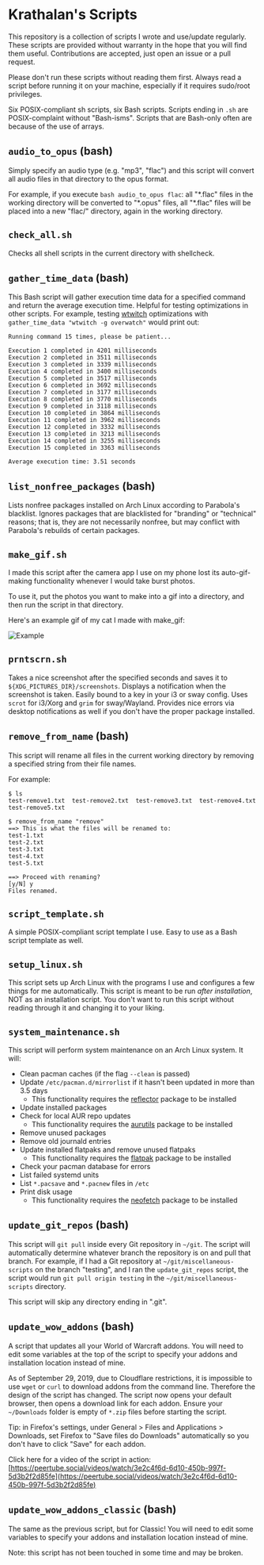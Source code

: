 # Krathalan's Scripts
This repository is a collection of scripts I wrote and use/update regularly. These scripts are provided without warranty in the hope that you will find them useful. Contributions are accepted, just open an issue or a pull request.

Please don't run these scripts without reading them first. Always read a script before running it on your machine, especially if it requires sudo/root privileges.

Six POSIX-compliant sh scripts, six Bash scripts. Scripts ending in `.sh` are POSIX-complaint without "Bash-isms". Scripts that are Bash-only often are because of the use of arrays.

## `audio_to_opus` (bash)
Simply specify an audio type (e.g. "mp3", "flac") and this script will convert all audio files in that directory to the opus format. 

For example, if you execute `bash audio_to_opus flac`: all "\*.flac" files in the working directory will be converted to "\*.opus" files, all "\*.flac" files will be placed into a new "flac/" directory, again in the working directory. 

## `check_all.sh`
Checks all shell scripts in the current directory with shellcheck.

## `gather_time_data` (bash)
This Bash script will gather execution time data for a specified command and return the average execution time. Helpful for testing optimizations in other scripts. For example, testing [wtwitch](https://git.sr.ht/~krathalan/wtwitch) optimizations with `gather_time_data "wtwitch -g overwatch"` would print out:

```
Running command 15 times, please be patient...

Execution 1 completed in 4201 milliseconds
Execution 2 completed in 3511 milliseconds
Execution 3 completed in 3339 milliseconds
Execution 4 completed in 3400 milliseconds
Execution 5 completed in 3517 milliseconds
Execution 6 completed in 3692 milliseconds
Execution 7 completed in 3177 milliseconds
Execution 8 completed in 3770 milliseconds
Execution 9 completed in 3118 milliseconds
Execution 10 completed in 3864 milliseconds
Execution 11 completed in 3962 milliseconds
Execution 12 completed in 3332 milliseconds
Execution 13 completed in 3213 milliseconds
Execution 14 completed in 3255 milliseconds
Execution 15 completed in 3363 milliseconds

Average execution time: 3.51 seconds
```

## `list_nonfree_packages` (bash)
Lists nonfree packages installed on Arch Linux according to Parabola's blacklist. Ignores packages that are blacklisted for "branding" or "technical" reasons; that is, they are not necessarily nonfree, but may conflict with Parabola's rebuilds of certain packages.

## `make_gif.sh`
I made this script after the camera app I use on my phone lost its auto-gif-making functionality whenever I would take burst photos. 

To use it, put the photos you want to make into a gif into a directory, and then run the script in that directory.

Here's an example gif of my cat I made with make_gif:

![Example](https://i.imgur.com/V63J3UY.gif)

## `prntscrn.sh`
Takes a nice screenshot after the specified seconds and saves it to `${XDG_PICTURES_DIR}/screenshots`. Displays a notification when the screenshot is taken. Easily bound to a key in your i3 or sway config. Uses `scrot` for i3/Xorg and `grim` for sway/Wayland. Provides nice errors via desktop notifications as well if you don't have the proper package installed.

## `remove_from_name` (bash)
This script will rename all files in the current working directory by removing a specified string from their file names.

For example:

```
$ ls
test-remove1.txt  test-remove2.txt  test-remove3.txt  test-remove4.txt  test-remove5.txt

$ remove_from_name "remove"
==> This is what the files will be renamed to:
test-1.txt
test-2.txt
test-3.txt
test-4.txt
test-5.txt

==> Proceed with renaming?
[y/N] y
Files renamed.
```

## `script_template.sh`
A simple POSIX-compliant script template I use. Easy to use as a Bash script template as well.

## `setup_linux.sh`
This script sets up Arch Linux with the programs I use and configures a few things for me automatically. This script is meant to be run *after installation*, NOT as an installation script. You don't want to run this script without reading through it and changing it to your liking. 

## `system_maintenance.sh`
This script will perform system maintenance on an Arch Linux system. It will:

- Clean pacman caches (if the flag `--clean` is passed)
- Update `/etc/pacman.d/mirrorlist` if it hasn't been updated in more than 3.5 days
  - This functionality requires the [reflector](https://www.archlinux.org/packages/community/any/reflector/) package to be installed
- Update installed packages
- Check for local AUR repo updates
  - This functionality requires the [aurutils](https://aur.archlinux.org/packages/aurutils) package to be installed
- Remove unused packages
- Remove old journald entries
- Update installed flatpaks and remove unused flatpaks
  - This functionality requires the [flatpak](https://www.archlinux.org/packages/extra/x86_64/flatpak/) package to be installed
- Check your pacman database for errors
- List failed systemd units
- List `*.pacsave` and `*.pacnew` files in `/etc`
- Print disk usage
  - This functionality requires the [neofetch](https://www.archlinux.org/packages/community/any/neofetch/) package to be installed 

## `update_git_repos` (bash)
This script will `git pull` inside every Git repository in `~/git`. The script will automatically determine whatever branch the repository is on and pull that branch. For example, if I had a Git repository at `~/git/miscellaneous-scripts` on the branch "testing", and I ran the `update_git_repos` script, the script would run `git pull origin testing` in the `~/git/miscellaneous-scripts` directory.

This script will skip any directory ending in ".git".

## `update_wow_addons` (bash)
A script that updates all your World of Warcraft addons. You will need to edit some variables at the top of the script to specify your addons and installation location instead of mine.

As of September 29, 2019, due to Cloudflare restrictions, it is impossible to use `wget` or `curl` to download addons from the command line. Therefore the design of the script has changed. The script now opens your default browser, then opens a download link for each addon. Ensure your `~/Downloads` folder is empty of `*.zip` files before starting the script. 

Tip: in Firefox's settings, under General > Files and Applications > Downloads, set Firefox to "Save files do Downloads" automatically so you don't have to click "Save" for each addon.

Click here for a video of the script in action: [https://peertube.social/videos/watch/3e2c4f6d-6d10-450b-997f-5d3b2f2d85fe](https://peertube.social/videos/watch/3e2c4f6d-6d10-450b-997f-5d3b2f2d85fe)

## `update_wow_addons_classic` (bash)
The same as the previous script, but for Classic! You will need to edit some variables to specify your addons and installation location instead of mine.

Note: this script has not been touched in some time and may be broken.
